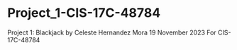 # Project_1-CIS-17C-48784
Project 1: Blackjack
by Celeste Hernandez Mora
19 November 2023
For CIS-17C-48784

